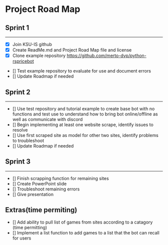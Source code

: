 # Project Road Map

## Sprint 1
***
- [x] Join KSU-IS github
- [x] Create ReadMe.md and Project Road Map file and license
- [x] Clone example repository https://github.com/merto-dvp/python-rspricebot 
- [] Test example repository to evaluate for use and document errors
- [] Update Roadmap if needed

## Sprint 2
***
- [] Use test repository and tutorial example to create base bot with no functions and test use to understand how to bring bot online/offline as well as communicate with discord
- [] Begin implementing at least one website scrape, identify issues to resolve
- [] Use first scraped site as model for other two sites, identify problems to troubleshoot
- [] Update Roadmap if needed

## Sprint 3
***
- [] Finish scrapping function for remaining sites
- [] Create PowerPoint slide
- [] Troubleshoot remaining errors 
- [] Give presentation

## Extras(time permiting)
- [] Add ability to pull list of games from sites according to a catagory (time permitting)
- [] Implement a list function to add games to a list that the bot can recall for users
